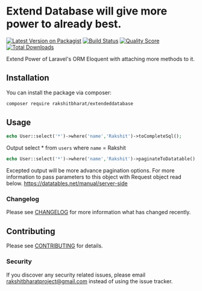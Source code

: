 # Extend Database will give more power to already best.

[![Latest Version on Packagist](https://img.shields.io/packagist/v/rakshitbharat/extendeddatabase.svg?style=flat-square)](https://packagist.org/packages/rakshitbharat/extendeddatabase)
[![Build Status](https://img.shields.io/travis/rakshitbharat/extendeddatabase/master.svg?style=flat-square)](https://travis-ci.org/rakshitbharat/extendeddatabase)
[![Quality Score](https://img.shields.io/scrutinizer/g/rakshitbharat/extendeddatabase.svg?style=flat-square)](https://scrutinizer-ci.com/g/rakshitbharat/extendeddatabase)
[![Total Downloads](https://img.shields.io/packagist/dt/rakshitbharat/extendeddatabase.svg?style=flat-square)](https://packagist.org/packages/rakshitbharat/extendeddatabase)

Extend Power of Laravel's ORM Eloquent with attaching more methods to it.

## Installation

You can install the package via composer:

```bash
composer require rakshitbharat/extendeddatabase
```

## Usage

``` php
echo User::select('*')->where('name','Rakshit')->toCompleteSql();
```
Output 
select * from `users` where `name` = Rakshit


``` php
echo User::select('*')->where('name','Rakshit')->paginateToDatatable();
```
Excepted output will be more advance pagination options.
For more information to pass parameters to this object with Request object read below.
https://datatables.net/manual/server-side


### Changelog

Please see [CHANGELOG](CHANGELOG.md) for more information what has changed recently.

## Contributing

Please see [CONTRIBUTING](CONTRIBUTING.md) for details.

### Security

If you discover any security related issues, please email rakshitbharatproject@gmail.com instead of using the issue tracker.
